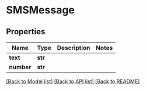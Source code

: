 # SMSMessage

## Properties
Name | Type | Description | Notes
------------ | ------------- | ------------- | -------------
**text** | **str** |  | 
**number** | **str** |  | 

[[Back to Model list]](../README.md#documentation-for-models) [[Back to API list]](../README.md#documentation-for-api-endpoints) [[Back to README]](../README.md)

